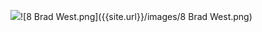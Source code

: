 ![]({{site.url}}/images/8%20%20Brad%20West.png)![8  Brad West.png]({{site.url}}/images/8  Brad West.png)
